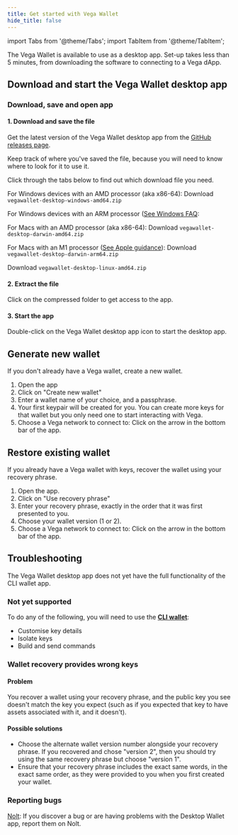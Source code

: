 ```yaml
---
title: Get started with Vega Wallet
hide_title: false
---
```

import Tabs from '@theme/Tabs';
import TabItem from '@theme/TabItem';

The Vega Wallet is available to use as a desktop app. Set-up takes less than 5 minutes, from downloading the software to connecting to a Vega dApp.

## Download and start the Vega Wallet desktop app

### Download, save and open app
#### 1. Download and save the file 

Get the latest version of the Vega Wallet desktop app from the [GitHub releases page](https://github.com/vegaprotocol/vegawallet-desktop/releases). 

Keep track of where you've saved the file, because you will need to know where to look for it to use it.

Click through the tabs below to find out which download file you need. 

<Tabs groupId="operating-systems">
<TabItem value="windows" label="Windows">
  
For Windows devices with an AMD processor (aka x86-64): 
Download `vegawallet-desktop-windows-amd64.zip`

For Windows devices with an ARM processor ([See Windows FAQ](https://support.microsoft.com/en-us/windows/windows-arm-based-pcs-faq-477f51df-2e3b-f68f-31b0-06f5e4f8ebb5#ID0EFD=Windows_11):   
</TabItem>
<TabItem value="mac" label="MacOS">

For Macs with an AMD processor (aka x86-64):
Download `vegawallet-desktop-darwin-amd64.zip`

For Macs with an M1 processor ([See Apple guidance](https://support.apple.com/en-us/HT211814)): 
Download `vegawallet-desktop-darwin-arm64.zip`
  
</TabItem>

<TabItem value="linux" label="Linux">

Download `vegawallet-desktop-linux-amd64.zip`
</TabItem>
</Tabs>

#### 2. Extract the file
Click on the compressed folder to get access to the app. 

#### 3. Start the app 
Double-click on the Vega Wallet desktop app icon to start the desktop app. 

## Generate new wallet
If you don't already have a Vega wallet, create a new wallet. 

1. Open the app
2. Click on "Create new wallet" 
3. Enter a wallet name of your choice, and a passphrase. 
4. Your first keypair will be created for you. You can create more keys for that wallet but you only need one to start interacting with Vega. 
5. Choose a Vega network to connect to: Click on the arrow in the bottom bar of the app. 

## Restore existing wallet
If you already have a Vega wallet with keys, recover the wallet using your recovery phrase. 

1. Open the app. 
2. Click on "Use recovery phrase"
3. Enter your recovery phrase, exactly in the order that it was first presented to you. 
4. Choose your wallet version (1 or 2). 
5. Choose a Vega network to connect to: Click on the arrow in the bottom bar of the app. 

## Troubleshooting
The Vega Wallet desktop app does not yet have the full functionality of the CLI wallet app.

### Not yet supported
To do any of the following, you will need to use the **[CLI wallet](docs/tools/vega-wallet/cli-wallet/)**:
* Customise key details
* Isolate keys
* Build and send commands 

### Wallet recovery provides wrong keys 
#### Problem
You recover a wallet using your recovery phrase, and the public key you see doesn't match the key you expect (such as if you expected that key to have assets associated with it, and it doesn't). 

#### Possible solutions
* Choose the alternate wallet version number alongside your recovery phrase. If you recovered and chose "version 2", then you should try using the same recovery phrase but choose "version 1". 
* Ensure that your recovery phrase includes the exact same words, in the exact same order, as they were provided to you when you first created your wallet. 

### Reporting bugs
[Nolt](https://vega-testnet.nolt.io/): If you discover a bug or are having problems with the Desktop Wallet app, report them on Nolt. 
